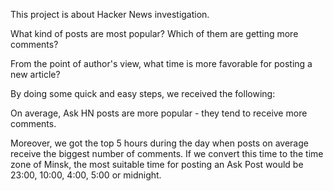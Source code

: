 This project is about Hacker News investigation.

What kind of posts are most popular? Which of them are getting more comments?

From the point of author's view, what time is more favorable for posting a new article?


By doing some quick and easy steps, we received the following:

On average, Ask HN posts are more popular - they tend to receive more comments.

Moreover, we got the top 5 hours during the day when posts on average receive the biggest number of comments. 
If we convert this time to the time zone of Minsk, the most suitable time for posting an Ask Post would be 23:00, 10:00, 4:00, 5:00 or midnight.
